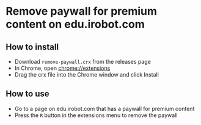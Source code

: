 # Remove paywall for premium content on edu.irobot.com

## How to install

- Download `remove-paywall.crx` from the releases page
- In Chrome, open [chrome://extensions](chrome://extensions)
- Drag the crx file into the Chrome window and click Install

## How to use

- Go to a page on edu.irobot.com that has a paywall for premium content
- Press the `R` button in the extensions menu to remove the paywall
